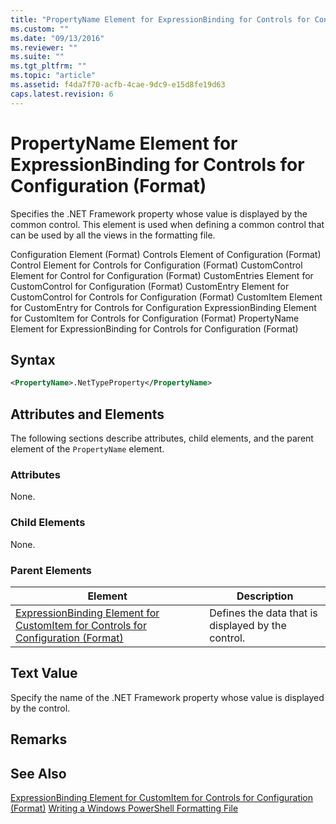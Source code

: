 ```yaml
---
title: "PropertyName Element for ExpressionBinding for Controls for Configuration (Format) | Microsoft Docs"
ms.custom: ""
ms.date: "09/13/2016"
ms.reviewer: ""
ms.suite: ""
ms.tgt_pltfrm: ""
ms.topic: "article"
ms.assetid: f4da7f70-acfb-4cae-9dc9-e15d8fe19d63
caps.latest.revision: 6
---
```

# PropertyName Element for ExpressionBinding for Controls for Configuration (Format)
Specifies the .NET Framework property whose value is displayed by the common control. This element is used when defining a common control that can be used by all the views in the formatting file.

 Configuration Element (Format)
Controls Element of Configuration (Format)
Control Element for Controls for Configuration (Format)
CustomControl Element for Control for Configuration (Format)
CustomEntries Element for CustomControl for Configuration (Format)
CustomEntry Element for CustomControl for Controls for Configuration (Format)
CustomItem Element for CustomEntry for Controls for Configuration
ExpressionBinding Element for CustomItem for Controls for Configuration (Format)
PropertyName Element for ExpressionBinding for Controls for Configuration (Format)

## Syntax

```xml
<PropertyName>.NetTypeProperty</PropertyName>
```

## Attributes and Elements
 The following sections describe attributes, child elements, and the parent element of the `PropertyName` element.

### Attributes
 None.

### Child Elements
 None.

### Parent Elements

|Element|Description|
|-------------|-----------------|
|[ExpressionBinding Element for CustomItem for Controls for Configuration (Format)](./expressionbinding-element-for-customitem-for-controls-for-configuration-format.md)|Defines the data that is displayed by the control.|

## Text Value
 Specify the name of the .NET Framework property whose value is displayed by the control.

## Remarks

## See Also
 [ExpressionBinding Element for CustomItem for Controls for Configuration (Format)](./expressionbinding-element-for-customitem-for-controls-for-configuration-format.md)
 [Writing a Windows PowerShell Formatting File](./writing-a-windows-powershell-formatting-file.md)
